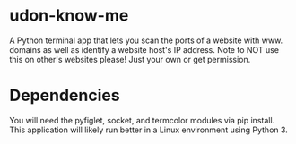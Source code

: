 # udon-know-me
A Python terminal app that lets you scan the ports of a website with www. domains as well as identify a website host's IP address. Note to NOT use this on other's websites please! Just your own or get permission.
# Dependencies
You will need the pyfiglet, socket, and termcolor modules via pip install. This application will likely run better in a  Linux environment using Python 3.
